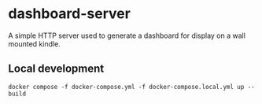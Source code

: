 # dashboard-server

A simple HTTP server used to generate a dashboard for display on a wall mounted kindle.

## Local development

```
docker compose -f docker-compose.yml -f docker-compose.local.yml up --build
```

